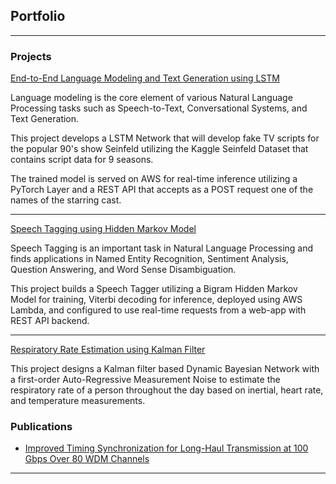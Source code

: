 ## Portfolio

---

### Projects 

[End-to-End Language Modeling and Text Generation using LSTM](https://htmlpreview.github.io/?https://github.com/bhargavsaidasari/text_generation_webapp/blob/master/index.html)

Language modeling is the core element of various Natural Language Processing tasks such as Speech-to-Text, Conversational Systems, and Text Generation.
<br>

This project develops a LSTM Network that will develop fake TV scripts for the popular 90's show Seinfeld utilizing the Kaggle Seinfeld Dataset that contains script data for 9 seasons.
<br>

The trained model is served on AWS for real-time inference utilizing a PyTorch Layer and a REST API that accepts as a POST request one of the names of the starring cast.  

---
[Speech Tagging using Hidden Markov Model](https://htmlpreview.github.io/?https://github.com/bhargavsaidasari/Speech-Tagging-Web-App/blob/master/index.html)

Speech Tagging is an important task in Natural Language Processing and finds applications in Named Entity Recognition, Sentiment Analysis, Question Answering, and Word Sense Disambiguation. 
<br>

This project builds a Speech Tagger utilizing a Bigram Hidden Markov Model for training, Viterbi decoding for inference, deployed using AWS Lambda, and configured to use real-time requests from a web-app with REST API backend. 

---
[Respiratory Rate Estimation using Kalman Filter]()

This project designs a Kalman filter based Dynamic Bayesian Network with a first-order Auto-Regressive Measurement Noise to estimate the respiratory rate of a person throughout the day based on inertial, heart rate, and temperature measurements.


### Publications

- [Improved Timing Synchronization for Long-Haul Transmission at 100 Gbps Over 80 WDM Channels](https://www.osapublishing.org/abstract.cfm?uri=Photonics-2016-Tu2G.4)

---
